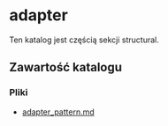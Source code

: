 # adapter

Ten katalog jest częścią sekcji structural.

## Zawartość katalogu

### Pliki

- [adapter_pattern.md](adapter_pattern.md)

